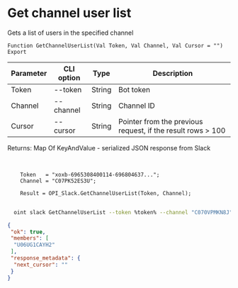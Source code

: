 ﻿---
sidebar_position: 2
---

# Get channel user list
 Gets a list of users in the specified channel



`Function GetChannelUserList(Val Token, Val Channel, Val Cursor = "") Export`

  | Parameter | CLI option | Type | Description |
  |-|-|-|-|
  | Token | --token | String | Bot token |
  | Channel | --channel | String | Channel ID |
  | Cursor | --cursor | String | Pointer from the previous request, if the result rows > 100 |

  
  Returns:  Map Of KeyAndValue - serialized JSON response from Slack

<br/>




```bsl title="Code example"
    Token   = "xoxb-6965308400114-696804637...";
    Channel = "C07PK52ES3U";

    Result = OPI_Slack.GetChannelUserList(Token, Channel);
```



```sh title="CLI command example"
    
  oint slack GetChannelUserList --token %token% --channel "C070VPMKN8J" --cursor %cursor%

```

```json title="Result"
{
 "ok": true,
 "members": [
  "U06UG1CAYH2"
 ],
 "response_metadata": {
  "next_cursor": ""
 }
}
```
